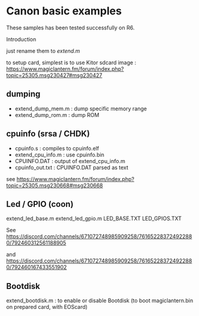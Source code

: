 # Canon basic examples

These samples has been tested successfully on R6.

Introduction

just rename them to *extend.m*

to setup card, simplest is to use Kitor sdcard image : https://www.magiclantern.fm/forum/index.php?topic=25305.msg230427#msg230427 

## dumping

- extend_dump_mem.m : dump specific memory range
- extend_dump_rom.m : dump ROM

## cpuinfo (srsa / CHDK)

- cpuinfo.s : compiles to cpuinfo.elf
- extend_cpu_info.m : use cpuinfo.bin 
- CPUINFO.DAT : output of extend_cpu_info.m
- cpuinfo_out.txt : CPUINFO.DAT parsed as text

see https://www.magiclantern.fm/forum/index.php?topic=25305.msg230668#msg230668

## Led / GPIO (coon)

extend_led_base.m
extend_led_gpio.m
LED_BASE.TXT
LED_GPIOS.TXT

See https://discord.com/channels/671072748985909258/761652283724922880/792460312561188905

and https://discord.com/channels/671072748985909258/761652283724922880/792460167433551902

## Bootdisk

extend_bootdisk.m : to enable or disable Bootdisk (to boot magiclantern.bin on prepared card, with EOScard)



